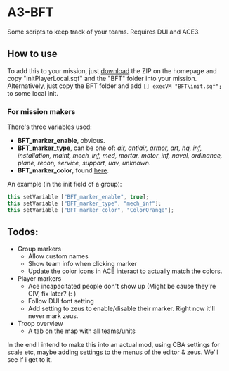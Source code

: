 # **A3-BFT**
Some scripts to keep track of your teams. Requires DUI and ACE3.

## **How to use**
To add this to your mission, just [download](https://github.com/Jaccodouma/A3-BFT/archive/refs/heads/master.zip) the ZIP on the homepage and copy "initPlayerLocal.sqf" and the "BFT" folder into your mission. 
Alternatively, just copy the BFT folder and add `[] execVM "BFT\init.sqf";` to some local init.

### **For mission makers**
There's three variables used:
- **BFT_marker_enable**, obvious. 
- **BFT_marker_type**, can be one of: *air, antiair, armor, art, hq, inf, installation, maint, mech_inf, med, mortar, motor_inf, naval, ordinance, plane, recon, service, support, uav, unknown*.
- **BFT_marker_color**, found [here](https://community.bistudio.com/wiki/Arma_3:_CfgMarkerColors).

An example (in the init field of a group): 
```ts
this setVariable ["BFT_marker_enable", true];
this setVariable ["BFT_marker_type", "mech_inf"];
this setVariable ["BFT_marker_color", "ColorOrange"];
```

## **Todos:**
- Group markers
  - Allow custom names 
  - Show team info when clicking marker
  - Update the color icons in ACE interact to actually match the colors. 
- Player markers
  - Ace incapacitated people don't show up (Might be cause they're CIV, fix later? (: )
  - Follow DUI font setting
  - Add setting to zeus to enable/disable their marker. Right now it'll never mark zeus. 
- Troop overview
  - A tab on the map with all teams/units

In the end I intend to make this into an actual mod, using CBA settings for scale etc, maybe adding settings to the menus of the editor & zeus. We'll see if i get to it. 
